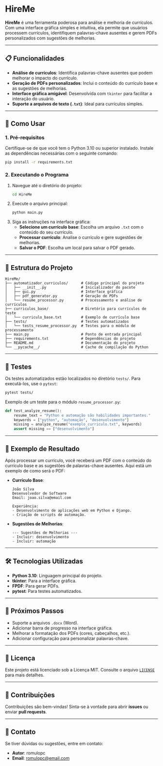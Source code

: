 # HireMe

**HireMe** é uma ferramenta poderosa para análise e melhoria de currículos. Com uma interface gráfica simples e intuitiva, ela permite que usuários processem currículos, identifiquem palavras-chave ausentes e gerem PDFs personalizados com sugestões de melhorias.

---

## 📋 Funcionalidades

- **Análise de currículos**: Identifica palavras-chave ausentes que podem melhorar o impacto do currículo.
- **Geração de PDFs personalizados**: Inclui o conteúdo do currículo base e as sugestões de melhorias.
- **Interface gráfica amigável**: Desenvolvida com `tkinter` para facilitar a interação do usuário.
- **Suporte a arquivos de texto (`.txt`)**: Ideal para currículos simples.

---

## 🚀 Como Usar

### 1. Pré-requisitos
Certifique-se de que você tem o Python 3.10 ou superior instalado. Instale as dependências necessárias com o seguinte comando:
```bash
pip install -r requirements.txt
```

### 2. Executando o Programa
1. Navegue até o diretório do projeto:
   ```bash
   cd HireMe
   ```
2. Execute o arquivo principal:
   ```bash
   python main.py
   ```
3. Siga as instruções na interface gráfica:
   - **Selecione um currículo base**: Escolha um arquivo `.txt` com o conteúdo do seu currículo.
   - **Processar currículo**: Analise o currículo e gere sugestões de melhorias.
   - **Salvar o PDF**: Escolha um local para salvar o PDF gerado.

---

## 📂 Estrutura do Projeto

```plaintext
HireMe/
├── automatizador_curriculos/      # Código principal do projeto
│   ├── __init__.py                # Inicializador do pacote
│   ├── gui.py                     # Interface gráfica
│   ├── pdf_generator.py           # Geração de PDFs
│   └── resume_processor.py        # Processamento e análise de currículos
├── curriculos_base/               # Diretório para currículos de teste
│   └── curriculo_base.txt         # Exemplo de currículo base
├── tests/                         # Testes automatizados
│   └── tests_resume_processor.py  # Testes para o módulo de processamento
├── main.py                        # Ponto de entrada principal
├── requirements.txt               # Dependências do projeto
├── README.md                      # Documentação do projeto
└── __pycache__/                   # Cache de compilação do Python
```

---

## 🧪 Testes

Os testes automatizados estão localizados no diretório `tests/`. Para executá-los, use o `pytest`:
```bash
pytest tests/
```

Exemplo de um teste para o módulo `resume_processor.py`:
```python
def test_analyze_resume():
    resume_text = "Python e automação são habilidades importantes."
    keywords = ["python", "automação", "desenvolvimento"]
    missing = analyze_resume("exemplo_curriculo.txt", keywords)
    assert missing == ["desenvolvimento"]
```

---

## 🎨 Exemplo de Resultado

Após processar um currículo, você receberá um PDF com o conteúdo do currículo base e as sugestões de palavras-chave ausentes. Aqui está um exemplo de como será o PDF:

- **Currículo Base**:
  ```
  João Silva
  Desenvolvedor de Software
  Email: joao.silva@email.com

  Experiência:
  - Desenvolvimento de aplicações web em Python e Django.
  - Criação de scripts de automação.
  ```

- **Sugestões de Melhorias**:
  ```
  --- Sugestões de Melhorias ---
  - Incluir: desenvolvimento
  - Incluir: automação
  ```

---

## 🛠️ Tecnologias Utilizadas

- **Python 3.10**: Linguagem principal do projeto.
- **tkinter**: Para a interface gráfica.
- **FPDF**: Para gerar PDFs.
- **pytest**: Para testes automatizados.

---

## 📌 Próximos Passos

- Suporte a arquivos `.docx` (Word).
- Adicionar barra de progresso na interface gráfica.
- Melhorar a formatação dos PDFs (cores, cabeçalhos, etc.).
- Adicionar configuração para personalizar palavras-chave.

---

## 📜 Licença

Este projeto está licenciado sob a Licença MIT. Consulte o arquivo [`LICENSE`](LICENSE) para mais detalhes.

---

## 🤝 Contribuições

Contribuições são bem-vindas! Sinta-se à vontade para abrir **issues** ou enviar **pull requests**.

---

## 📧 Contato

Se tiver dúvidas ou sugestões, entre em contato:
- **Autor**: romulopc
- **Email**: romulopc@email.com